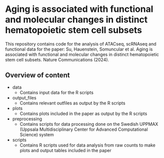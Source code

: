 # Aging is associated with functional and molecular changes in distinct hematopoietic stem cell subsets

This repository contains code for the analysis of ATACseq, scRNAseq and functional data for the paper:
Su, Hauenstein, Somuncular et al. Aging is associated with functional and molecular changes in distinct hematopoietic stem cell subsets. Nature Communications (2024).

## Overview of content

* data
  - Contains input data for the R scripts
* output_files
  - Contains relevant outfiles as output by the R scripts
* plots
  - Contains plots included in the paper as output by the R scripts
* preprocessing
  - Contains scripts for data processing done on the Swedish UPPMAX (Uppsala Multidisciplinary Center for Advanced Computational Science) system
* scripts
  - Contains R scripts used for data analysis from raw counts to make plots and output tables included in the paper
